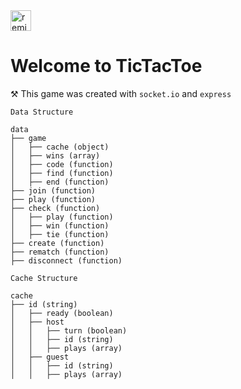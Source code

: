 <a href="https://glitch.com/edit/?utm_content=project_sockets-ttt&utm_source=remix_this&utm_medium=button&utm_campaign=glitchButton#!/remix/sockets-ttt">
  <img src="https://cdn.glitch.com/2bdfb3f8-05ef-4035-a06e-2043962a3a13%2Fremix%402x.png?1513093958726" alt="remix this" height="33">
</a>

# Welcome to TicTacToe

⚒️ This game was created with `socket.io` and `express`

`Data Structure`
```
data 
├── game 
│   ├── cache (object)
│   ├── wins (array)
│   ├── code (function)
│   ├── find (function)
│   ├── end (function)
├── join (function)
├── play (function)
├── check (function)
│   ├── play (function)
│   ├── win (function)
│   ├── tie (function)
├── create (function)
├── rematch (function)
├── disconnect (function)
```

`Cache Structure`
```
cache
├── id (string)
│   ├── ready (boolean)
│   ├── host
│   │   ├── turn (boolean)
│   │   ├── id (string)
│   │   ├── plays (array)
│   ├── guest
│   │   ├── id (string)
│   │   ├── plays (array)
```